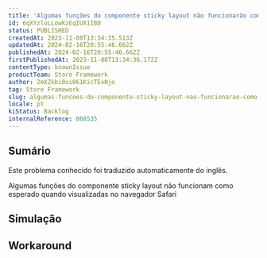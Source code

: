 ```yaml
---
title: 'Algumas funções do componente sticky layout não funcionarão como esperado quando visualizadas no navegador Safari'
id: 6qXYzloLLowKzEqIUX1IB0
status: PUBLISHED
createdAt: 2023-11-08T13:34:35.513Z
updatedAt: 2024-02-16T20:55:46.662Z
publishedAt: 2024-02-16T20:55:46.662Z
firstPublishedAt: 2023-11-08T13:34:36.172Z
contentType: knownIssue
productTeam: Store Framework
author: 2mXZkbi0oi061KicTExNjo
tag: Store Framework
slug: algumas-funcoes-do-componente-sticky-layout-nao-funcionarao-como-esperado-quando-visualizadas-no-navegador-safari
locale: pt
kiStatus: Backlog
internalReference: 868535
---
```


## Sumário

<div class="alert alert-info">
  <p>Este problema conhecido foi traduzido automaticamente do inglês.</p>
</div>


Algumas funções do componente sticky layout não funcionam como esperado quando visualizadas no navegador Safari

## Simulação



## Workaround



